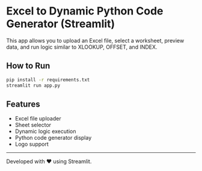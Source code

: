 
# Excel to Dynamic Python Code Generator (Streamlit)

This app allows you to upload an Excel file, select a worksheet, preview data, and run logic similar to XLOOKUP, OFFSET, and INDEX.

## How to Run

```bash
pip install -r requirements.txt
streamlit run app.py
```

## Features

- Excel file uploader
- Sheet selector
- Dynamic logic execution
- Python code generator display
- Logo support

---
Developed with ❤️ using Streamlit.
